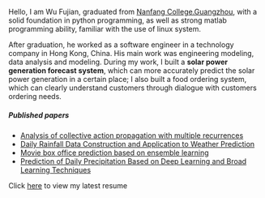 Hello, I am Wu Fujian, graduated from [Nanfang College.Guangzhou](https://www.nfu.edu.cn/), with a solid foundation in python programming, as well as strong matlab programming ability, familiar with the use of linux system.

After graduation, he worked as a software engineer in a technology company in Hong Kong, China. His main work was engineering modeling, data analysis and modeling. During my work, I built a **solar power generation forecast system**, which can more accurately predict the solar power generation in a certain place; I also built a food ordering system, which can clearly understand customers through dialogue with customers ordering needs.

##### Published papers

- [Analysis of collective action propagation with multiple recurrences][2]
- [Daily Rainfall Data Construction and Application to Weather Prediction][1]
- [Movie box office prediction based on ensemble learning][3]
- [Prediction of Daily Precipitation Based on Deep Learning and Broad Learning Techniques][4]


[1]: https://ieeexplore.ieee.org/abstract/document/8702124
[2]: https://link.springer.com/article/10.1007/s00521-020-04756-3
[3]: https://www.researchgate.net/profile/Choujun-Zhan/publication/338649874_Movie_box_office_prediction_based_on_ensemble_learning/links/5efdfc9da6fdcc4ca444c308/Movie-box-office-prediction-based-on-ensemble-learning.pdf
[4]: https://ieeexplore.ieee.org/abstract/document/9170361


Click [here](/awesome-cv.pdf) to view my latest resume